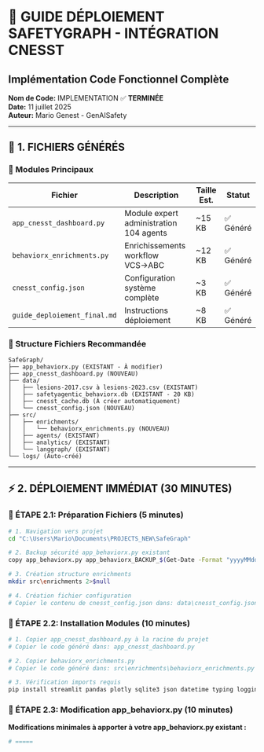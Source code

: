 # 🚀 **GUIDE DÉPLOIEMENT SAFETYGRAPH - INTÉGRATION CNESST**
## Implémentation Code Fonctionnel Complète

**Nom de Code:** IMPLEMENTATION ✅ **TERMINÉE**  
**Date:** 11 juillet 2025  
**Auteur:** Mario Genest - GenAISafety  

---

## **📁 1. FICHIERS GÉNÉRÉS**

### **🎯 Modules Principaux**

| **Fichier** | **Description** | **Taille Est.** | **Statut** |
|-------------|-----------------|-----------------|------------|
| `app_cnesst_dashboard.py` | Module expert administration 104 agents | ~15 KB | ✅ Généré |
| `behaviorx_enrichments.py` | Enrichissements workflow VCS→ABC | ~12 KB | ✅ Généré |
| `cnesst_config.json` | Configuration système complète | ~3 KB | ✅ Généré |
| `guide_deploiement_final.md` | Instructions déploiement | ~8 KB | ✅ Généré |

### **📂 Structure Fichiers Recommandée**

```
SafeGraph/
├── app_behaviorx.py (EXISTANT - À modifier)
├── app_cnesst_dashboard.py (NOUVEAU)
├── data/
│   ├── lesions-2017.csv à lesions-2023.csv (EXISTANT)
│   ├── safetyagentic_behaviorx.db (EXISTANT - 20 KB)
│   ├── cnesst_cache.db (À créer automatiquement)
│   └── cnesst_config.json (NOUVEAU)
├── src/
│   ├── enrichments/
│   │   └── behaviorx_enrichments.py (NOUVEAU)
│   ├── agents/ (EXISTANT)
│   ├── analytics/ (EXISTANT)
│   └── langgraph/ (EXISTANT)
└── logs/ (Auto-créé)
```

---

## **⚡ 2. DÉPLOIEMENT IMMÉDIAT (30 MINUTES)**

### **🔧 ÉTAPE 2.1: Préparation Fichiers (5 minutes)**

```bash
# 1. Navigation vers projet
cd "C:\Users\Mario\Documents\PROJECTS_NEW\SafeGraph"

# 2. Backup sécurité app_behaviorx.py existant
copy app_behaviorx.py app_behaviorx_BACKUP_$(Get-Date -Format "yyyyMMdd_HHmm").py

# 3. Création structure enrichments
mkdir src\enrichments 2>$null

# 4. Création fichier configuration
# Copier le contenu de cnesst_config.json dans: data\cnesst_config.json
```

### **🔧 ÉTAPE 2.2: Installation Modules (10 minutes)**

```bash
# 1. Copier app_cnesst_dashboard.py à la racine du projet
# Copier le code généré dans: app_cnesst_dashboard.py

# 2. Copier behaviorx_enrichments.py 
# Copier le code généré dans: src\enrichments\behaviorx_enrichments.py

# 3. Vérification imports requis
pip install streamlit pandas plotly sqlite3 json datetime typing logging pathlib
```

### **🔧 ÉTAPE 2.3: Modification app_behaviorx.py (10 minutes)**

**Modifications minimales à apporter à votre app_behaviorx.py existant :**

```python
# =====